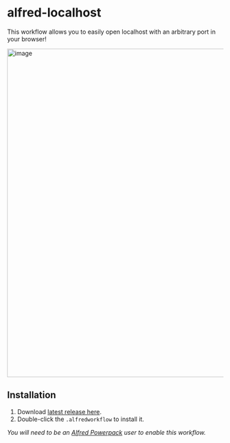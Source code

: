 # alfred-localhost

This workflow allows you to easily open localhost with an arbitrary port in your browser!

<img width="764" alt="image" src="https://user-images.githubusercontent.com/5523984/190879169-855e3b78-382b-412d-bfa2-c4a26ae42b7c.png">

## Installation

1. Download [latest release here](https://github.com/mhanberg/alfred-localhost/releases/latest).
2. Double-click the `.alfredworkflow` to install it.

_You will need to be an [Alfred Powerpack](https://www.alfredapp.com/powerpack/) user to enable this workflow._
